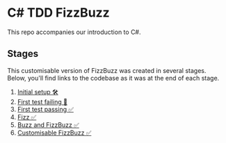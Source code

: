 # C# TDD FizzBuzz

This repo accompanies our introduction to C#.

## Stages

This customisable version of FizzBuzz was created in several stages. Below, you'll find links to the codebase as it was at the end of each stage.

1. [Initial setup 🛠](https://github.com/makersacademy/csharp_tdd_fizzbuzz/tree/0cf1ad26d3cd17b0ff4736e712097bb989b7d3c7)
2. [First test failing 🚧](https://github.com/makersacademy/csharp_tdd_fizzbuzz/tree/02af019553db339d5ed7ebdd8833163755befca6)
3. [First test passing ✅](https://github.com/makersacademy/csharp_tdd_fizzbuzz/tree/578660789245f6a88db598f59a5c901723f986fc)
4. [Fizz ✅](https://github.com/makersacademy/csharp_tdd_fizzbuzz/tree/169e58a656682f12d38930caeef3505c88d7d844)
5. [Buzz and FizzBuzz ✅](https://github.com/makersacademy/csharp_tdd_fizzbuzz/tree/21d8fb9e34594faa33466ee9f61e93984cc1ec6c)
6. [Customisable FizzBuzz ✅](https://github.com/makersacademy/csharp_tdd_fizzbuzz/tree/77e7161b626897fe63eb6a3b47b2b41a723ed815)
